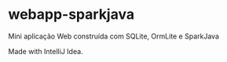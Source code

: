 # webapp-sparkjava
Mini aplicação Web construída com SQLite, OrmLite e SparkJava

Made with IntelliJ Idea.
